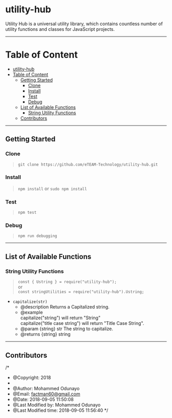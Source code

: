 # utility-hub
Utility Hub is a universal utility library, which contains countless number of utility functions and classes for JavaScript projects.

---
# Table of Content
- [utility-hub](#utility-hub)
- [Table of Content](#table-of-content)
  - [Getting Started](#getting-started)
    - [Clone](#clone)
    - [Install](#install)
    - [Test](#test)
    - [Debug](#debug)
  - [List of Available Functions](#list-of-available-functions)
    - [String Utility Functions](#string-utility-functions)
  - [Contributors](#contributors)

---
## Getting Started
### Clone
> ``` git clone https://github.com/eTEAM-Technology/utility-hub.git ```
### Install
> ``` npm install ``` or ``` sudo npm install ```
### Test
> ``` npm test ```
### Debug
> ``` npm run debugging ```

---
## List of Available Functions
### String Utility Functions
> ``` const { Ustring } = require("utility-hub"); ```\
> or\
> ``` const stringUtilities = require("utility-hub").Ustring; ```
- ```capitalize(str)```
  * @description Returns a Capitalized string.
  * @example\
    capitalize("string") will return "String"\
    capitalize("title case string") will return "Title Case String".
  * @param  {string} str The string to capitalize.
  * @returns {string} string

---
## Contributors
/*
 * @Copyright: 2018
 *
 * @Author: Mohammed Odunayo
 * @Email: factman60@gmail.com
 * @Date: 2018-09-05 11:50:08
 * @Last Modified by: Mohammed Odunayo
 * @Last Modified time: 2018-09-05 11:56:40
 */